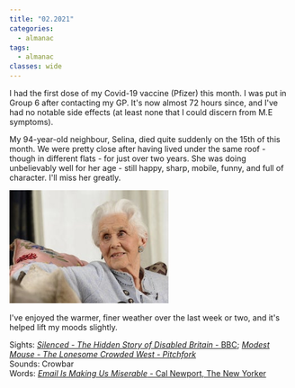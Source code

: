 ```yaml
---
title: "02.2021"
categories:
  - almanac
tags:
  - almanac
classes: wide
---
```


I had the first dose of my Covid-19 vaccine (Pfizer) this month. I was put in Group 6 after contacting my GP. It's now almost 72 hours since, and I've had no notable side effects (at least none that I could discern from M.E symptoms).

My 94-year-old neighbour, Selina, died quite suddenly on the 15th of this month. We were pretty close after having lived under the same roof - though in different flats - for just over two years. She was doing unbelievably well for her age - still happy, sharp, mobile, funny, and full of character. I'll miss her greatly.

![Selina](/assets/images/selina.jpg "Selina Bentley")

I've enjoyed the warmer, finer weather over the last week or two, and it's helped lift my moods slightly.

Sights: [_Silenced - The Hidden Story of Disabled Britain_ - BBC](https://www.bbc.co.uk/programmes/m000rh1g); [_Modest Mouse - The Lonesome Crowded West - Pitchfork_](https://www.youtube.com/watch?v=G33AcZzZ0pM)    
Sounds: Crowbar  
Words: [_Email Is Making Us Miserable_ - Cal Newport, The New Yorker](https://www.newyorker.com/tech/annals-of-technology/e-mail-is-making-us-miserable)     
